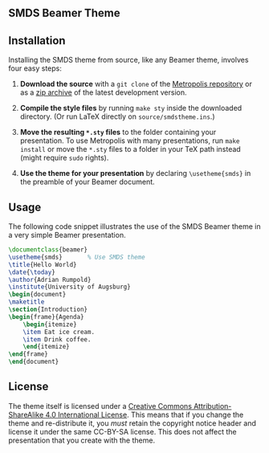 ## SMDS Beamer Theme

## Installation

Installing the SMDS theme from source, like any Beamer theme, involves four easy
steps:

1. **Download the source** with a `git clone` of the [Metropolis repository](https://github.com/ds-lab/smds-beamer-theme)
or as a [zip archive](https://github.com/ds-lab/smds-beamer-theme/archive/master.zip) of the latest development version.

2. **Compile the style files** by running `make sty` inside the downloaded
    directory. (Or run LaTeX directly on `source/smdstheme.ins`.)

3. **Move the resulting `*.sty` files** to the folder containing your
   presentation. To use Metropolis with many presentations, run `make install`
   or move the `*.sty` files to a folder in your TeX path instead (might require
   `sudo` rights).

4. **Use the theme for your presentation** by declaring `\usetheme{smds}` in
    the preamble of your Beamer document.

## Usage
The following code snippet illustrates the use of the SMDS Beamer
theme in a very simple Beamer presentation.

```latex
\documentclass{beamer}
\usetheme{smds}       % Use SMDS theme
\title{Hello World}
\date{\today}
\author{Adrian Rumpold}
\institute{University of Augsburg}
\begin{document}
\maketitle
\section{Introduction}
\begin{frame}{Agenda}
    \begin{itemize}
    \item Eat ice cream.
    \item Drink coffee.
    \end{itemize}
\end{frame}
\end{document}
```

## License

The theme itself is licensed under a [Creative Commons Attribution-ShareAlike
4.0 International License](http://creativecommons.org/licenses/by-sa/4.0/). This
means that if you change the theme and re-distribute it, you *must* retain the
copyright notice header and license it under the same CC-BY-SA license. This
does not affect the presentation that you create with the theme.

